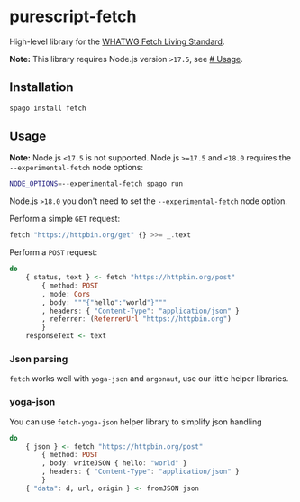 # purescript-fetch

High-level library for the [WHATWG Fetch Living Standard](https://fetch.spec.whatwg.org/).

**Note:** This library requires Node.js version `>17.5`, see [# Usage](#usage).

## Installation

```bash
spago install fetch
```

## Usage

**Note:** 
Node.js `<17.5` is not supported.
Node.js `>=17.5` and `<18.0` requires the `--experimental-fetch` node options:
```bash
NODE_OPTIONS=--experimental-fetch spago run
```
Node.js `>18.0` you don't need to set the `--experimental-fetch` node option.

Perform a simple `GET` request:
```purescript
fetch "https://httpbin.org/get" {} >>= _.text
```

Perform a `POST` request:
```purescript
do
    { status, text } <- fetch "https://httpbin.org/post"
        { method: POST
        , mode: Cors
        , body: """{"hello":"world"}"""
        , headers: { "Content-Type": "application/json" }
        , referrer: (ReferrerUrl "https://httpbin.org")
        }
    responseText <- text
```

### Json parsing

`fetch` works well with `yoga-json` and `argonaut`, use our little helper libraries.

### yoga-json
You can use `fetch-yoga-json` helper library to simplify json handling

```purescript
do
    { json } <- fetch "https://httpbin.org/post"
        { method: POST
        , body: writeJSON { hello: "world" }
        , headers: { "Content-Type": "application/json" }
        }
    { "data": d, url, origin } <- fromJSON json
```
